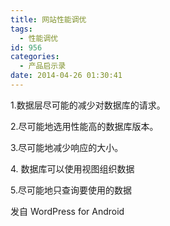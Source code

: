 ```yaml
---
title: 网站性能调优
tags:
  - 性能调优
id: 956
categories:
  - 产品启示录
date: 2014-04-26 01:30:41
---
```


1.数据层尽可能的减少对数据库的请求。

2.尽可能地选用性能高的数据库版本。

3.尽可能地减少响应的大小。

4\. 数据库可以使用视图组织数据

5.尽可能地只查询要使用的数据

<span class="post_sig">发自 WordPress for Android</span>